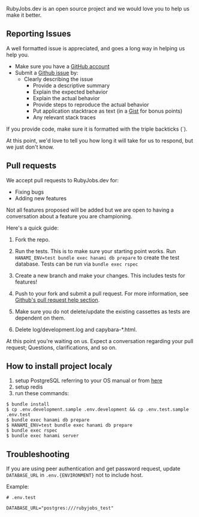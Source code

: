 RubyJobs.dev is an open source project and we would love you to help us make it better.

## Reporting Issues

A well formatted issue is appreciated, and goes a long way in helping us help you.

* Make sure you have a [GitHub account](https://github.com/signup/free)
* Submit a [Github issue](https://github.com/davydovanton/rubyjobs.dev/issues/new/choose) by:
  * Clearly describing the issue
    * Provide a descriptive summary
    * Explain the expected behavior
    * Explain the actual behavior
    * Provide steps to reproduce the actual behavior
    * Put application stacktrace as text (in a [Gist](https://gist.github.com) for bonus points)
    * Any relevant stack traces

If you provide code, make sure it is formatted with the triple backticks (\`).

At this point, we'd love to tell you how long it will take for us to respond,
but we just don't know.

## Pull requests

We accept pull requests to RubyJobs.dev for:

* Fixing bugs
* Adding new features

Not all features proposed will be added but we are open to having a conversation
about a feature you are championing.

Here's a quick guide:

1. Fork the repo.

2. Run the tests. This is to make sure your starting point works. Run `HANAMI_ENV=test bundle exec hanami db prepare` to create the test database. Tests can be run via `bundle exec rspec`

3. Create a new branch and make your changes. This includes tests for features!

4. Push to your fork and submit a pull request. For more information, see
[Github's pull request help section](https://help.github.com/articles/using-pull-requests/).

5. Make sure you do not delete/update the existing cassettes as tests are dependent on them.

6. Delete log/development.log and capybara-*.html.

At this point you're waiting on us. Expect a conversation regarding your pull
request; Questions, clarifications, and so on.

## How to install project localy

1. setup PostgreSQL referring to your OS manual or from [here](https://www.postgresql.org/download/)
2. setup redis
3. run these commands:

```
$ bundle install
$ cp .env.development.sample .env.development && cp .env.test.sample .env.test
$ bundle exec hanami db prepare
$ HANAMI_ENV=test bundle exec hanami db prepare
$ bundle exec rspec
$ bundle exec hanami server
```

## Troubleshooting

If you are using peer authentication and get password request,
update `DATABASE_URL` in `.env.{ENVIRONMENT}` not to include host.

Example:
```
# .env.test

DATABASE_URL="postgres:///rubyjobs_test"
```
